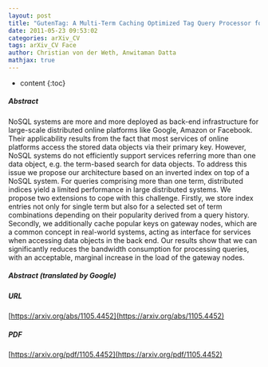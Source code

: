 ```yaml
---
layout: post
title: "GutenTag: A Multi-Term Caching Optimized Tag Query Processor for Key-Value Based NoSQL Storage Systems"
date: 2011-05-23 09:53:02
categories: arXiv_CV
tags: arXiv_CV Face
author: Christian von der Weth, Anwitaman Datta
mathjax: true
---
```


* content
{:toc}

##### Abstract
NoSQL systems are more and more deployed as back-end infrastructure for large-scale distributed online platforms like Google, Amazon or Facebook. Their applicability results from the fact that most services of online platforms access the stored data objects via their primary key. However, NoSQL systems do not efficiently support services referring more than one data object, e.g. the term-based search for data objects. To address this issue we propose our architecture based on an inverted index on top of a NoSQL system. For queries comprising more than one term, distributed indices yield a limited performance in large distributed systems. We propose two extensions to cope with this challenge. Firstly, we store index entries not only for single term but also for a selected set of term combinations depending on their popularity derived from a query history. Secondly, we additionally cache popular keys on gateway nodes, which are a common concept in real-world systems, acting as interface for services when accessing data objects in the back end. Our results show that we can significantly reduces the bandwidth consumption for processing queries, with an acceptable, marginal increase in the load of the gateway nodes.

##### Abstract (translated by Google)


##### URL
[https://arxiv.org/abs/1105.4452](https://arxiv.org/abs/1105.4452)

##### PDF
[https://arxiv.org/pdf/1105.4452](https://arxiv.org/pdf/1105.4452)


